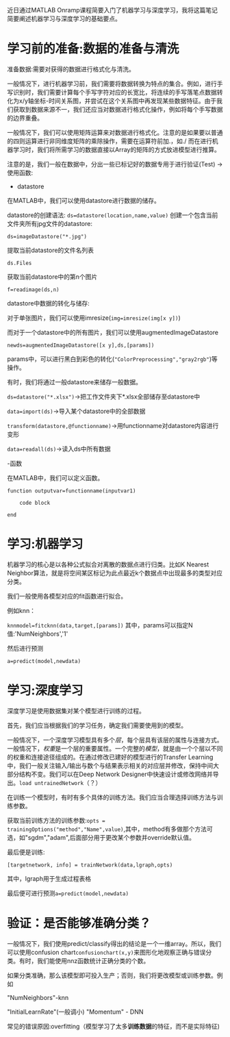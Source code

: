 近日通过MATLAB Onramp课程简要入门了机器学习与深度学习，我将这篇笔记简要阐述机器学习与深度学习的基础要点。

# 学习前的准备:数据的准备与清洗
准备数据:需要对获得的数据进行格式化与清洗。

一般情况下，进行机器学习前，我们需要将数据转换为特点的集合。例如，进行手写识别时，我们需要计算每个手写字符对应的长宽比，将连续的手写落笔点数据转化为x/y轴坐标-时间关系图，并尝试在这个关系图中再发现某些数据特征。由于我们获取到数据来源不一，我们还应当对数据进行格式化操作，例如将每个手写数据的边界重叠。

一般情况下，我们可以使用矩阵运算来对数据进行格式化。注意的是如果要以普通的四则运算进行非同维度矩阵的乘除操作，需要在运算符前加.，如./
而在进行机器学习时，我们将所需学习的数据直接以Array的矩阵的方式放进模型进行推算。

注意的是，我们一般在数据中，分出一些已标记好的数据专用于进行验证(Test)
->使用函数:

- datastore

在MATLAB中，我们可以使用datastore进行数据的储存。

datastore的创建语法: `ds=datastore(location,name,value)`
创建一个包含当前文件夹所有jpg文件的datastore:

`ds=imageDatastore("*.jpg")`

提取当前datastore的文件名列表

`ds.Files`

获取当前datastore中的第n个图片

`f=readimage(ds,n)`

datastore中数据的转化与储存:

对于单张图片，我们可以使用imresize(`img=imresize(img[x y])`)

而对于一个datastore中的所有图片，我们可以使用augmentedImageDatastore

`newds=augmentedImageDatastore([x y],ds,[params])`

params中，可以进行黑白到彩色的转化(`"ColorPreprocessing","gray2rgb"`)等操作。

有时，我们将通过一般datastore来储存一般数据。

`ds=datastore("*.xlsx")`->把工作文件夹下*.xlsx全部储存至datastore中

`data=import(ds)`->导入某个datastore中的全部数据

`transform(datastore,@functionname)`->用functionname对datastore内容进行变形

`data=readall(ds)`->读入ds中所有数据

-函数

在MATLAB中，我们可以定义函数。

    function outputvar=functionname(inputvar1)

        code block

    end

# 学习:机器学习

机器学习的核心是以各种公式拟合对离散的数据点进行归类。比如K Nearest Neighbor算法，就是将空间某区标记为此点最近k个数据点中出现最多的类型对应分类。

我们一般使用各模型对应的fit函数进行拟合。

例如knn：

`knnmodel=fitcknn(data,target,[params])`
其中，params可以指定N值:'NumNeighbors','1'

然后进行预测

`a=predict(model,newdata)`

# 学习:深度学习

深度学习是使用数据集对某个模型进行训练的过程。

首先，我们应当根据我们的学习任务，确定我们需要使用到的模型。

一般情况下，一个深度学习模型具有多个*层*，每个层具有该层的属性与连接方式。一般情况下，*权重*是一个层的重要属性。一个完整的*模型*，就是由一个个层以不同的权重和连接途径组成的。在通过修改已建好的模型进行的Transfer Learning中，我们一般关注输入/输出与数个与结果表示相关的对应层并修改，保持中间大部分结构不变。我们可以在Deep Network Designer中快速设计或修改网络并导出。`load untrainedNetwork`（？）

在训练一个模型时，有时有多个具体的训练方法。我们应当合理选择训练方法与训练参数。

获取当前训练方法的训练参数:`opts = trainingOptions("method","Name",value)`,其中，method有多做那个方法可选，如"sgdm","adam",后面部分用于更改某个参数并override默认值。

最后便是训练:

`[targetnetwork, info] = trainNetwork(data,lgraph,opts)`

其中，lgraph用于生成过程表格

最后便可进行预测`a=predict(model,newdata)`

# 验证：是否能够准确分类？

一般情况下，我们使用predict/classify得出的结论是一个一维array。所以，我们可以使用confusion chart`confusionchart(x,y)`来图形化地观察正确与错误分类。有时，我们能使用nnz函数统计正确分类的个数。

如果分类准确，那么该模型即可投入生产；否则，我们将更改模型或训练参数。例如

"NumNeighbors"-knn

"InitialLearnRate"(一般调小) "Momentum" - DNN

常见的错误原因:overfitting（模型学习了太多**训练数据**的特征，而不是实际特征)
